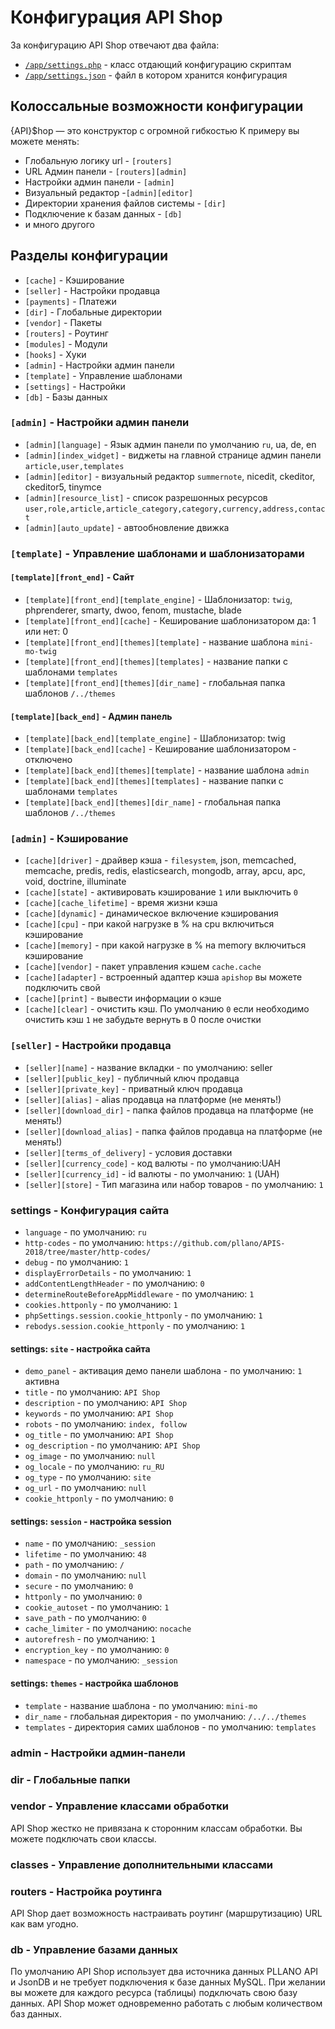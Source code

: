 # Конфигурация API Shop
За конфигурацию API Shop отвечают два файла:
- [`/app/settings.php`](https://github.com/pllano/api-shop/blob/master/app/settings.php) - класс отдающий конфигурацию скриптам
- [`/app/settings.json`](https://github.com/pllano/api-shop/blob/master/app/settings.json) - файл в котором хранится конфигурация

## Колоссальные возможности конфигурации 
{API}$hop — это конструктор с огромной гибкостью
К примеру вы можете менять:
- Глобальную логику url - `[routers]`
- URL Админ панели - `[routers][admin]`
- Настройки админ панели - `[admin]`
- Визуальный редактор -`[admin][editor]`
- Директории хранения файлов системы - `[dir]`
- Подключение к базам данных - `[db]`
- и много другого
## Разделы конфигурации
- `[cache]` - Кэширование
- `[seller]` - Настройки продавца
- `[payments]` - Платежи
- `[dir]` - Глобальные директории
- `[vendor]` - Пакеты
- `[routers]` - Роутинг
- `[modules]` - Модули
- `[hooks]` - Хуки
- `[admin]` - Настройки админ панели
- `[template]` - Управление шаблонами
- `[settings]` - Настройки
- `[db]` - Базы данных

### `[admin]` - Настройки админ панели
- `[admin][language]` - Язык админ панели по умолчанию `ru`, ua, de, en
- `[admin][index_widget]` - виджеты на главной странице админ панели `article,user,templates`
- `[admin][editor]` - визуальный редактор `summernote`, nicedit, ckeditor, ckeditor5, tinymce
- `[admin][resource_list]` - список разрешонных ресурсов `user,role,article,article_category,category,currency,address,contact`
- `[admin][auto_update]` - автообновление движка

### `[template]` - Управление шаблонами и шаблонизаторами
#### `[template][front_end]` - Сайт
- `[template][front_end][template_engine]` - Шаблонизатор: `twig`, phprenderer, smarty, dwoo, fenom, mustache, blade
- `[template][front_end][cache]` - Кеширование шаблонизатором да: 1 или нет: 0
- `[template][front_end][themes][template]` - название шаблона `mini-mo-twig`
- `[template][front_end][themes][templates]` - название папки с шаблонами `templates`
- `[template][front_end][themes][dir_name]` - глобальная папка шаблонов `/../themes`
#### `[template][back_end]` - Админ панель
- `[template][back_end][template_engine]` - Шаблонизатор: twig
- `[template][back_end][cache]` - Кеширование шаблонизатором - отключено
- `[template][back_end][themes][template]` - название шаблона `admin`
- `[template][back_end][themes][templates]` - название папки с шаблонами `templates`
- `[template][back_end][themes][dir_name]` - глобальная папка шаблонов `/../themes`

### `[admin]` - Кэширование
- `[cache][driver]` - драйвер кэша - `filesystem`, json, memcached, memcache, predis, redis, elasticsearch, mongodb, array, apcu, apc, void, doctrine, illuminate
- `[cache][state]` - активировать кэширование `1` или выключить `0`
- `[cache][cache_lifetime]` - время жизни кэша
- `[cache][dynamic]` - динамическое включение кэширования
- `[cache][cpu]` - при какой нагрузке в % на cpu включиться кэширование
- `[cache][memory]` - при какой нагрузке в % на memory включиться кэширование
- `[cache][vendor]` - пакет управления кэшем `cache.cache`
- `[cache][adapter]` - встроенный адаптер кэша `apishop` вы можете подключить свой
- `[cache][print]` - вывести информации о кэше
- `[cache][clear]` - очистить кэш. По умолчанию `0` если необходимо очистить кэш `1` не забудьте вернуть в 0 после очистки

### `[seller]` - Настройки продавца
- `[seller][name]` - название вкладки - по умолчанию: seller
- `[seller][public_key]` - публичный ключ продавца
- `[seller][private_key]` - приватный ключ продавца
- `[seller][alias]` - alias продавца на платформе (не менять!)
- `[seller][download_dir]` - папка файлов продавца на платформе (не менять!)
- `[seller][download_alias]` - папка файлов продавца на платформе (не менять!)
- `[seller][terms_of_delivery]` - условия доставки
- `[seller][currency_code]` - код валюты - по умолчанию:UAH
- `[seller][currency_id]` - id валюты - по умолчанию: `1` (UAH)
- `[seller][store]` - Тип магазина или набор товаров - по умолчанию: `1`
### settings - Конфигурация сайта
- `language` - по умолчанию: `ru`
- `http-codes` - по умолчанию: `https://github.com/pllano/APIS-2018/tree/master/http-codes/`
- `debug` - по умолчанию: `1`
- `displayErrorDetails` - по умолчанию: `1`
- `addContentLengthHeader` - по умолчанию: `0`
- `determineRouteBeforeAppMiddleware` - по умолчанию: `1`
- `cookies.httponly` - по умолчанию: `1`
- `phpSettings.session.cookie_httponly` - по умолчанию: `1`
- `rebodys.session.cookie_httponly` - по умолчанию: `1`
#### settings: `site` - настройка сайта
- `demo_panel` - активация демо панели шаблона - по умолчанию: `1` активна
- `title` - по умолчанию: `API Shop`
- `description` - по умолчанию: `API Shop`
- `keywords` - по умолчанию: `API Shop`
- `robots` - по умолчанию: `index, follow`
- `og_title` - по умолчанию: `API Shop`
- `og_description` - по умолчанию: `API Shop`
- `og_image` - по умолчанию: `null`
- `og_locale` - по умолчанию: `ru_RU`
- `og_type` - по умолчанию: `site`
- `og_url` - по умолчанию: `null`
- `cookie_httponly` - по умолчанию: `0`
#### settings: `session` - настройка session
- `name` - по умолчанию: `_session`
- `lifetime` - по умолчанию: `48`
- `path` - по умолчанию: `/`
- `domain` - по умолчанию: `null`
- `secure` - по умолчанию: `0`
- `httponly` - по умолчанию: `0`
- `cookie_autoset` - по умолчанию: `1`
- `save_path` - по умолчанию: `0`
- `cache_limiter` - по умолчанию: `nocache`
- `autorefresh` - по умолчанию: `1`
- `encryption_key` - по умолчанию: `0`
- `namespace` - по умолчанию: `_session`

#### settings: `themes` - настройка шаблонов
- `template` - название шаблона - по умолчанию: `mini-mo`
- `dir_name` - глобальная директория - по умолчанию: `/../../themes`
- `templates` - директория самих шаблонов - по умолчанию: `templates`

### admin - Настройки админ-панели

### dir - Глобальные папки

### vendor - Управление классами обработки
API Shop жестко не привязана к сторонним классам обработки. Вы можете подключать свои классы.

### classes - Управление дополнительными классами

### routers - Настройка роутинга
API Shop дает возможность настраивать роутинг (маршрутизацию) URL как вам угодно.

### db - Управление базами данных
По умолчанию API Shop использует два источника данных PLLANO API и JsonDB и не требует подключения к базе данных MySQL. При желании вы можете для каждого ресурса (таблицы) подключать свою базу данных. API Shop может одновременно работать с любым количеством баз данных.

